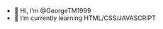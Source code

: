 - 👋 Hi, I’m @GeorgeTM1999
- 🌱 I’m currently learning HTML/CSS/JAVASCRIPT

<!---
GeorgeTM1999/GeorgeTM1999 is a ✨ special ✨ repository because its `README.md` (this file) appears on your GitHub profile.
You can click the Preview link to take a look at your changes.
--->
